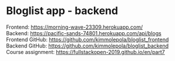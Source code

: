 # Bloglist app - backend

Frontend: https://morning-wave-23309.herokuapp.com/ <br />
Backend: https://pacific-sands-74801.herokuapp.com/api/blogs <br />
Frontend GitHub: https://github.com/kimmolepola/bloglist_frontend <br />
Backend GitHub: https://github.com/kimmolepola/bloglist_backend <br />
Course assignment: https://fullstackopen-2019.github.io/en/part7